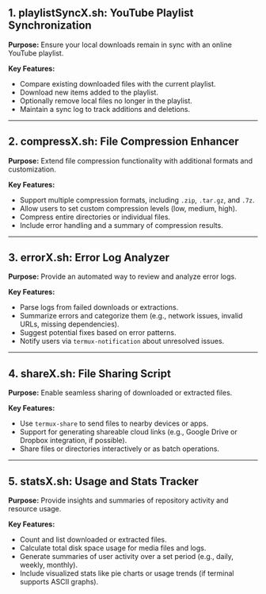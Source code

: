 ## 1. playlistSyncX.sh: YouTube Playlist Synchronization

**Purpose:** Ensure your local downloads remain in sync with an online YouTube playlist.

**Key Features:**
- Compare existing downloaded files with the current playlist.
- Download new items added to the playlist.
- Optionally remove local files no longer in the playlist.
- Maintain a sync log to track additions and deletions.

---

## 2. compressX.sh: File Compression Enhancer

**Purpose:** Extend file compression functionality with additional formats and customization.

**Key Features:**
- Support multiple compression formats, including `.zip`, `.tar.gz`, and `.7z`.
- Allow users to set custom compression levels (low, medium, high).
- Compress entire directories or individual files.
- Include error handling and a summary of compression results.

---

## 3. errorX.sh: Error Log Analyzer

**Purpose:** Provide an automated way to review and analyze error logs.

**Key Features:**
- Parse logs from failed downloads or extractions.
- Summarize errors and categorize them (e.g., network issues, invalid URLs, missing dependencies).
- Suggest potential fixes based on error patterns.
- Notify users via `termux-notification` about unresolved issues.

---

## 4. shareX.sh: File Sharing Script

**Purpose:** Enable seamless sharing of downloaded or extracted files.

**Key Features:**
- Use `termux-share` to send files to nearby devices or apps.
- Support for generating shareable cloud links (e.g., Google Drive or Dropbox integration, if possible).
- Share files or directories interactively or as batch operations.

---

## 5. statsX.sh: Usage and Stats Tracker

**Purpose:** Provide insights and summaries of repository activity and resource usage.

**Key Features:**
- Count and list downloaded or extracted files.
- Calculate total disk space usage for media files and logs.
- Generate summaries of user activity over a set period (e.g., daily, weekly, monthly).
- Include visualized stats like pie charts or usage trends (if terminal supports ASCII graphs).